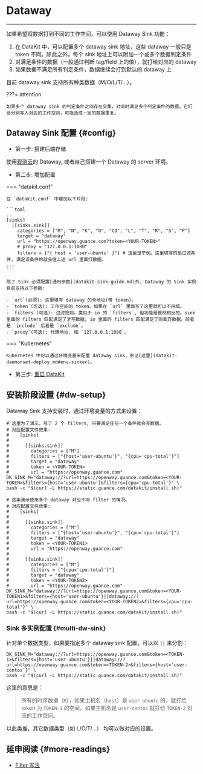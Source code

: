 # Dataway
---

如果希望将数据打到不同的工作空间，可以使用 Dataway Sink 功能：

1. 在 DataKit 中，可以配置多个 dataway sink 地址，这些 dataway 一般只是 token 不同。除此之外，每个 sink 地址上可以附加一个或多个数据判定条件
1. 对满足条件的数据（一般通过判断 tag/field 上的值），就打给对应的 dataway
1. 如果数据不满足所有判定条件，数据继续会打到默认的 dataway 上

目前 dataway sink 支持所有种类数据（M/O/L/T/...）。

???+ attention

    如果多个 dataway sink 的判定条件之间存在交集，对同时满足多个判定条件的数据，它们会分别写入对应的工作空间，可能造成一定的数据重复。

## Dataway Sink 配置 {#config}

- 第一步: 搭建后端存储

使用[观测云](https://console.guance.com/)的 Dataway, 或者自己搭建一个 Dataway 的 server 环境。

- 第二步: 增加配置

=== "datakit.conf"

    在 `datakit.conf` 中增加以下片段:
    
    ```toml
    ...
    [sinks]
      [[sinks.sink]]
        categories = ["M", "N", "K", "O", "CO", "L", "T", "R", "S", "P"]
        target = "dataway"
        url = "https://openway.guance.com?token=<YOUR-TOKEN>"
        # proxy = "127.0.0.1:1080"
        filters = ["{ host = 'user-ubuntu' }"] # 这里是举例。这里填写的是过滤条件, 满足该条件的就会往上述 url 里面打数据。
    ...
    ```
    
    除了 Sink 必须配置[通用参数](datakit-sink-guide.md)外, Dataway 的 Sink 实例目前支持以下参数:
    
    - `url`(必须): 这里填写 dataway 的全地址(带 token)。
    - `token`(可选): 工作空间的 token。如果在 `url` 里面写了这里就可以不用填。
    - `filters`(可选): 过滤规则。类似于 io 的 `filters`, 但功能是截然相反的。sink 里面的 filters 匹配满足了才写数据; io 里面的 filters 匹配满足了则丢弃数据。前者是 `include` 后者是 `exclude`。
    - `proxy`(可选): 代理地址, 如 `127.0.0.1:1080`。

=== "Kubernetes"

    Kubernetes 中可以通过环境变量来配置 dataway sink，参见[这里](datakit-daemonset-deploy.md#env-sinker)。

- 第三步: [重启 DataKit](datakit-service-how-to.md#manage-service)

## 安装阶段设置 {#dw-setup}

Dataway Sink 支持安装时，通过环境变量的方式来设置：

```shell
# 这里为了演示，写了 2 个 filters, 只要满足任何一个条件就会写数据。
# 对应配置文件效果:
#    [sinks]
#
#      [[sinks.sink]]
#        categories = ["M"]
#        filters = ["{host='user-ubuntu'}", "{cpu='cpu-total'}"]
#        target = "dataway"
#        token = <YOUR-TOKEN>
#        url = "https://openway.guance.com"
DK_SINK_M="dataway://?url=https://openway.guance.com&token=<YOUR-TOKEN>&filters={host='user-ubuntu'}&filters={cpu='cpu-total'}" \
bash -c "$(curl -L https://static.guance.com/datakit/install.sh)"

# 这条演示使用多个 dataway 对应不同 filter 的情况。
# 对应配置文件效果:
#    [sinks]
#
#      [[sinks.sink]]
#        categories = ["M"]
#        filters = ["{host='user-ubuntu'}", "{cpu='cpu-total'}"]
#        target = "dataway"
#        token = <YOUR-TOKEN1>
#        url = "https://openway.guance.com"
#
#      [[sinks.sink]]
#        categories = ["M"]
#        filters = ["{cpu='cpu-total'}"]
#        target = "dataway"
#        token = <YOUR-TOKEN2>
#        url = "https://openway.guance.com"
DK_SINK_M="dataway://?url=https://openway.guance.com&token=<YOUR-TOKEN1>&filters={host='user-ubuntu'}||dataway://?url=https://openway.guance.com&token=<YOUR-TOKEN2>&filters={cpu='cpu-total'}" \
bash -c "$(curl -L https://static.guance.com/datakit/install.sh)"
```

### Sink 多实例配置 {#multi-dw-sink}

针对单个数据类型，如果要指定多个 dataway sink 配置，可以以 `||` 来分割：

```shell
DK_SINK_M="dataway://?url=https://openway.guance.com&token=<TOKEN-1>&filters={host='user-ubuntu'}||dataway://?url=https://openway.guance.com&token=<TOKEN-2>&filters={host='user-centos'}" \
bash -c "$(curl -L https://static.guance.com/datakit/install.sh)"
```

这里的意思是：

> 所有的时序数据（`M`），如果主机名（`host`）是 `user-ubuntu` 的，就打给 token 为 `TOKEN-1` 的空间，如果主机名是 `user-centos` 就打给 `TOKEN-2` 对应的工作空间。

以此类推，其它数据类型（如 L/O/T/...） 均可以做对应的设置。

## 延申阅读 {#more-readings}

- [Filter 写法](datakit-filter.md#howto)
